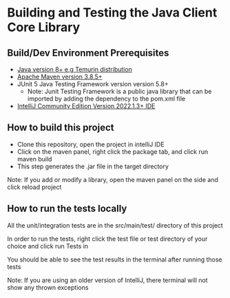 # Building and Testing the Java Client Core Library

## Build/Dev Environment Prerequisites 
 - [Java version 8+ e.g Temurin distribution](https://projects.eclipse.org/projects/adoptium.temurin/downloads)
 - [Apache Maven version 3.8.5+](https://maven.apache.org/download.cgi)
 - JUnit 5 Java Testing Framework version version 5.8+
   - Note: Junit Testing Framework is a public java library that can be imported by adding the dependency to the pom.xml file
 - [IntelliJ Community Edition Version 2022.1.3+ IDE](https://www.jetbrains.com/idea/download/#section=windows)


## How to build this project
 - Clone this repository, open the project in intelliJ IDE
 - Click on the maven panel, right click the package tab, and click run maven build
  - This step generates the .jar file in the target directory
  
Note: If you add or modify a library, open the maven panel on the side and click reload project 

## How to run the tests locally
 All the unit/integration tests are in the src/main/test/ directory of this project
 
 In order to run the tests, right click the test file or test directory of your choice and click run Tests in <Test directory or File> 
 
 You should be able to see the test results in the terminal after running those tests
 
Note: If you are using an older version of IntelliJ, there terminal will not show any thrown exceptions



